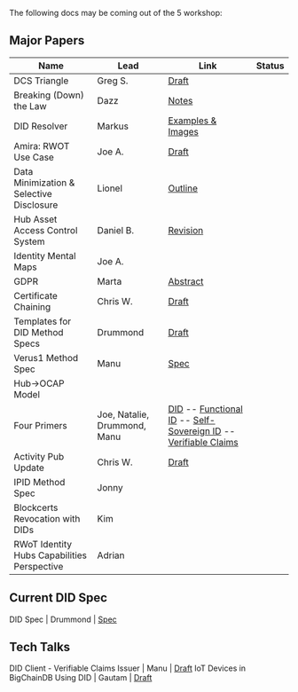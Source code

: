 The following docs may be coming out of the 
5 workshop:

## Major Papers
Name | Lead | Link | Status
---|---|---|---
DCS Triangle | Greg S. | [Draft](https://github.com/WebOfTrustInfo/rebooting-the-web-of-trust-fall2017/blob/master/draft-documents/dcs-theorem/The-DCS-Theorem.pdf)
Breaking (Down) the Law | Dazz | [Notes](https://github.com/WebOfTrustInfo/rebooting-the-web-of-trust-fall2017/tree/master/draft-documents/BreakingDownAndConnectingLawAndTech) | 
DID Resolver | Markus | [Examples & Images](https://github.com/WebOfTrustInfo/rebooting-the-web-of-trust-fall2017/tree/master/draft-documents/UniversalResolver)
Amira: RWOT Use Case | Joe A. | [Draft](https://github.com/WebOfTrustInfo/rebooting-the-web-of-trust-fall2017/blob/master/draft-documents/Amira-SSWOT-Engagement-Model.md)
Data Minimization & Selective Disclosure | Lionel | [Outline](https://github.com/WebOfTrustInfo/rebooting-the-web-of-trust-fall2017/blob/master/draft-documents/DataMinimization/Data%20Minimzation%20and%20Selective%20Disclosure.md)
Hub Asset Access Control System  | Daniel B. | [Revision](https://github.com/WebOfTrustInfo/rebooting-the-web-of-trust-fall2017/blob/master/draft-documents/DIF-Hub-Capabilities-RWOT.md)
Identity Mental Maps | Joe A. |
GDPR | Marta | [Abstract](https://github.com/WebOfTrustInfo/rebooting-the-web-of-trust-fall2017/blob/master/draft-documents/GDPR-Self-Soverign-ID)
Certificate Chaining | Chris W. | [Draft](https://github.com/WebOfTrustInfo/rebooting-the-web-of-trust-fall2017/blob/master/draft-documents/lds-obcap/lds-obcap.md)
Templates for DID Method Specs | Drummond | [Draft](https://github.com/WebOfTrustInfo/rebooting-the-web-of-trust-fall2017/blob/master/draft-documents/DID%20Method%20Spec%20Template%20Definition.md)
Verus1 Method Spec | Manu | [Spec](https://github.com/WebOfTrustInfo/rebooting-the-web-of-trust-fall2017/blob/master/draft-documents/did-method-veres-one/DID-Method-Veres-One.html)
Hub->OCAP Model |
Four Primers | Joe, Natalie, Drummond, Manu | [DID](https://github.com/WebOfTrustInfo/rebooting-the-web-of-trust-fall2017/blob/master/draft-documents/did-primer.md) -- [Functional ID](https://github.com/WebOfTrustInfo/rebooting-the-web-of-trust-fall2017/blob/master/draft-documents/functional-identity-primer.md) -- [Self-Sovereign ID](https://github.com/WebOfTrustInfo/rebooting-the-web-of-trust-fall2017/blob/master/draft-documents/self-sovereign-identity-primer.md) -- [Verifiable Claims](https://github.com/WebOfTrustInfo/rebooting-the-web-of-trust-fall2017/blob/master/draft-documents/verifiable-claims-primer.md)
Activity Pub Update | Chris W. | [Draft](https://github.com/WebOfTrustInfo/rebooting-the-web-of-trust-fall2017/blob/master/draft-documents/activitypub-decentralized-distributed/activitypub-decentralized-distributed.md)
IPID Method Spec | Jonny |
Blockcerts Revocation with DIDs | Kim |
RWoT Identity Hubs Capabilities Perspective | Adrian | 

## Current DID Spec

DID Spec | Drummond | [Spec](https://github.com/WebOfTrustInfo/rebooting-the-web-of-trust-fall2017/blob/master/draft-documents/did-spec/DID-Specification.html)

## Tech Talks

DID Client - Verifiable Claims Issuer | Manu | [Draft](https://github.com/WebOfTrustInfo/rebooting-the-web-of-trust-fall2017/blob/master/draft-documents/did-client-issuer/did-client-issuer.md)
IoT Devices in BigChainDB Using DID | Gautam | [Draft](https://github.com/WebOfTrustInfo/rebooting-the-web-of-trust-fall2017/blob/master/draft-documents/did%20-%20iot%20-%20bigchaindb/iot%20devices%20with%20dids%20on%20bigchaindb.md)
